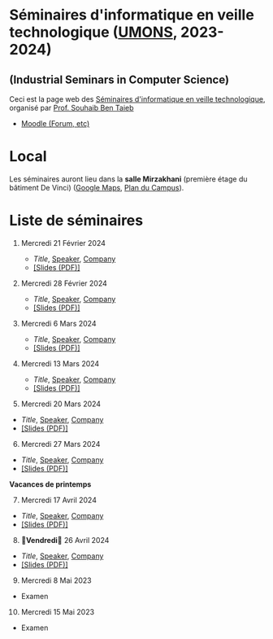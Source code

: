 # Séminaires d'informatique en veille technologique ([UMONS](http://www.umons.ac.be), 2023-2024)	
## (Industrial Seminars in Computer Science)

Ceci est la page web des [Séminaires d'informatique en veille technologique](https://webcontent.umons.ac.be/web/fr/pde/2023-2024/aa/S-INFO-017.htm), organisé par [Prof. Souhaib Ben Taieb](http://www.souhaib-bentaieb.com)

- [Moodle (Forum, etc)](https://moodle.umons.ac.be/mod/forum/view.php?id=271619)   


# Local

Les séminaires auront lieu dans la **salle Mirzakhani** (première étage du bâtiment De Vinci) ([Google Maps](https://goo.gl/maps/y83a97kLffiojN4o7), [Plan du Campus](https://web.umons.ac.be/fr/plan-des-campus/#mons)).

# Liste de séminaires


1. Mercredi 21 Février 2024

	* *Title*, [Speaker](.), [Company](.) 
	* [[Slides (PDF)]](.)



2. Mercredi 28 Février 2024

	* *Title*, [Speaker](.), [Company](.) 
	* [[Slides (PDF)]](.)
	

3. Mercredi 6 Mars 2024

	* *Title*, [Speaker](.), [Company](.) 
	* [[Slides (PDF)]](.)



4. Mercredi 13 Mars 2024

	* *Title*, [Speaker](.), [Company](.) 
	* [[Slides (PDF)]](.)


5. Mercredi 20 Mars 2024
	
 * *Title*, [Speaker](.), [Company](.)
 * [[Slides (PDF)]](.)
  
6. Mercredi 27 Mars 2024
	
 * *Title*, [Speaker](.), [Company](.)
 * [[Slides (PDF)]](.)


**Vacances de printemps**

7. Mercredi 17 Avril 2024
	
 * *Title*, [Speaker](.), [Company](.)
 * [[Slides (PDF)]](.)

8. 🔴**Vendredi**🔴 26 Avril 2024

 * *Title*, [Speaker](.), [Company](.)
 * [[Slides (PDF)]](.)
   
9. Mercredi 8 Mai 2023

  * Examen

10. Mercredi 15 Mai 2023

  * Examen

